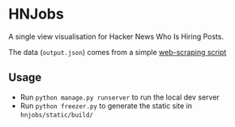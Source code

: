 HNJobs
======

A single view visualisation for Hacker News Who Is Hiring Posts.

The data (`output.json`) comes from a simple
[web-scraping script](https://github.com/lsenta/pow/blob/master/who-is-hiring-2015/hiring-2.ipynb)

Usage
-----

- Run `python manage.py runserver` to run the local dev server
- Run `python freezer.py` to generate the static site in `hnjobs/static/build/`
